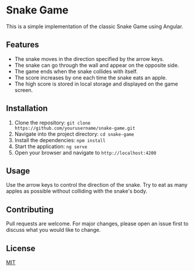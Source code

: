 # Snake Game

This is a simple implementation of the classic Snake Game using Angular.

## Features

- The snake moves in the direction specified by the arrow keys.
- The snake can go through the wall and appear on the opposite side.
- The game ends when the snake collides with itself.
- The score increases by one each time the snake eats an apple.
- The high score is stored in local storage and displayed on the game screen.

## Installation

1. Clone the repository: `git clone https://github.com/yourusername/snake-game.git`
2. Navigate into the project directory: `cd snake-game`
3. Install the dependencies: `npm install`
4. Start the application: `ng serve`
5. Open your browser and navigate to `http://localhost:4200`

## Usage

Use the arrow keys to control the direction of the snake. Try to eat as many apples as possible without colliding with the snake's body.

## Contributing

Pull requests are welcome. For major changes, please open an issue first to discuss what you would like to change.

## License

[MIT](https://choosealicense.com/licenses/mit/)